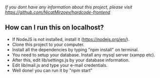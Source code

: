 *If you dont have any information about this project, please visit https://github.com/NicatMirzoev/hardcode-frontend*

## How can I run this on localhost?
+ If NodeJS is not installed, install it (https://nodejs.org/en/).
+ Clone this project to your computer.
+ Install all the dependencies by typing "npm install" on terminal.
+ You need to setup your database. Install any mysql server (xampp etc).
+ After this, edit lib/settings.js by your database information.
+ Edit lib/mail.js and type your e-mail credentials.
+ Well done! you can run it by "npm start"
